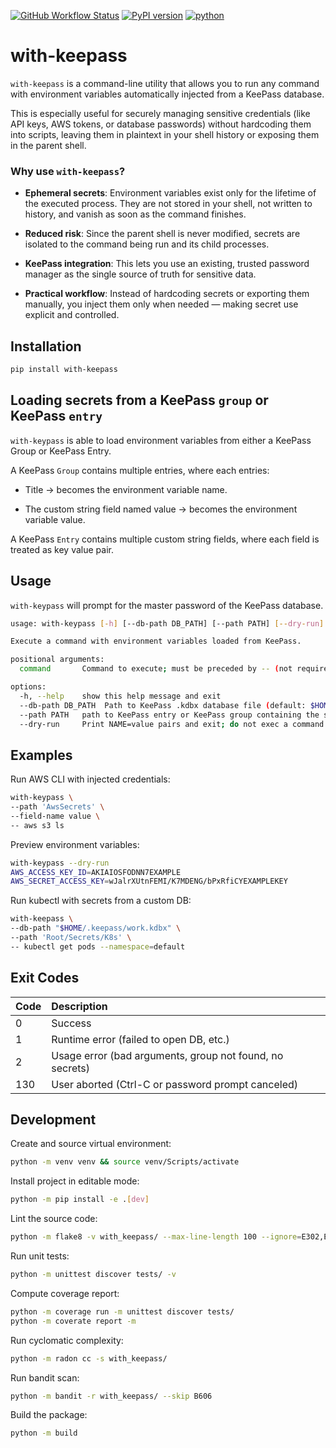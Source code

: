 [![GitHub Workflow Status](https://github.com/soda480/with-keepass/workflows/ci/badge.svg)](https://github.com/soda480/with-keepass/actions)
[![PyPI version](https://badge.fury.io/py/with-keepass.svg)](https://badge.fury.io/py/with-keepass)
[![python](https://img.shields.io/badge/python-3.10%20%7C%203.11%20%7C%203.12-teal)](https://www.python.org/downloads/)

# with-keepass

`with-keepass` is a command-line utility that allows you to run any command with environment variables automatically injected from a KeePass database.

This is especially useful for securely managing sensitive credentials (like API keys, AWS tokens, or database passwords) without hardcoding them into scripts, leaving them in plaintext in your shell history or exposing them in the parent shell.

### Why use `with-keepass`?

* **Ephemeral secrets**: Environment variables exist only for the lifetime of the executed process. They are not stored in your shell, not written to history, and vanish as soon as the command finishes.

* **Reduced risk**: Since the parent shell is never modified, secrets are isolated to the command being run and its child processes.

* **KeePass integration**: This lets you use an existing, trusted password manager as the single source of truth for sensitive data.

* **Practical workflow**: Instead of hardcoding secrets or exporting them manually, you inject them only when needed — making secret use explicit and controlled.

## Installation

```bash
pip install with-keepass
```

## Loading secrets from a KeePass `group` or KeePass `entry`

`with-keypass` is able to load environment variables from either a KeePass Group or KeePass Entry.

A KeePass `Group` contains multiple entries, where each entries:

 * Title → becomes the environment variable name.

 * The custom string field named value → becomes the environment variable value.

A KeePass `Entry` contains multiple custom string fields, where each field is treated as key value pair.

## Usage

`with-keypass` will prompt for the master password of the KeePass database.

```bash
usage: with-keypass [-h] [--db-path DB_PATH] [--path PATH] [--dry-run] ...

Execute a command with environment variables loaded from KeePass.

positional arguments:
  command       Command to execute; must be preceded by -- (not required with --dry-run)

options:
  -h, --help    show this help message and exit
  --db-path DB_PATH  Path to KeePass .kdbx database file (default: $HOME/.kp.kdbx)
  --path PATH   path to KeePass entry or KeePass group containing the secrets to load (default: EnvVars)
  --dry-run     Print NAME=value pairs and exit; do not exec a command (default: False)
```

## Examples

Run AWS CLI with injected credentials:
```bash
with-keypass \
--path 'AwsSecrets' \
--field-name value \
-- aws s3 ls
```

Preview environment variables:
```bash
with-keypass --dry-run
AWS_ACCESS_KEY_ID=AKIAIOSFODNN7EXAMPLE
AWS_SECRET_ACCESS_KEY=wJalrXUtnFEMI/K7MDENG/bPxRfiCYEXAMPLEKEY
```

Run kubectl with secrets from a custom DB:
```bash
with-keepass \
--db-path "$HOME/.keepass/work.kdbx" \
--path 'Root/Secrets/K8s' \
-- kubectl get pods --namespace=default
```

## Exit Codes
| Code | Description |
| :------- | :------ |
| 0 | Success |
| 1 | Runtime error (failed to open DB, etc.) |
| 2 | Usage error (bad arguments, group not found, no secrets) |
| 130 | User aborted (Ctrl-C or password prompt canceled) |


## Development

Create and source virtual environment:
```bash
python -m venv venv && source venv/Scripts/activate
```

Install project in editable mode:
```bash
python -m pip install -e .[dev]
```

Lint the source code:
```bash
python -m flake8 -v with_keepass/ --max-line-length 100 --ignore=E302,E305
```

Run unit tests:
```bash
python -m unittest discover tests/ -v
```

Compute coverage report:
```bash
python -m coverage run -m unittest discover tests/
python -m coverate report -m
```

Run cyclomatic complexity:
```bash
python -m radon cc -s with_keepass/
```

Run bandit scan:
```bash
python -m bandit -r with_keepass/ --skip B606
```

Build the package:
```bash
python -m build
```
